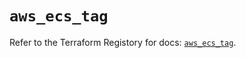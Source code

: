 # `aws_ecs_tag`

Refer to the Terraform Registory for docs: [`aws_ecs_tag`](https://registry.terraform.io/providers/hashicorp/aws/5.10.0/docs/resources/ecs_tag).
